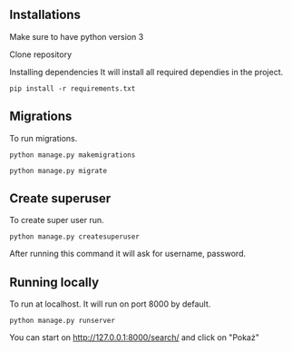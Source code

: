 
## Installations

Make sure to have python version 3

Clone repository

Installing dependencies It will install all required dependies in the project.
```
pip install -r requirements.txt
```

## Migrations

To run migrations.

```
python manage.py makemigrations
```

```
python manage.py migrate
```

## Create superuser

To create super user run.

```
python manage.py createsuperuser
```

After running this command it will ask for username, password.

## Running locally

To run at localhost. It will run on port 8000 by default.

```
python manage.py runserver
```

You can start on  http://127.0.0.1:8000/search/ and click on "Pokaż"
